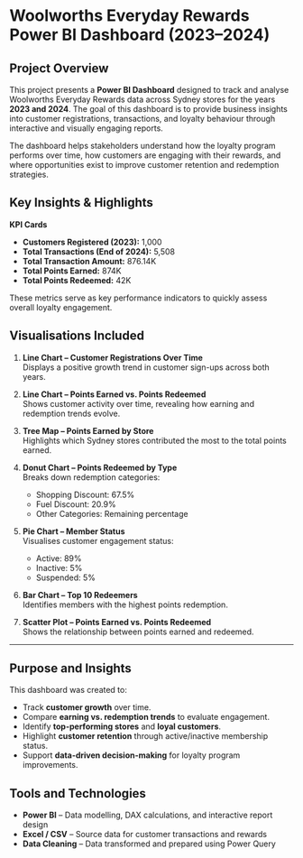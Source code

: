 # Woolworths Everyday Rewards Power BI Dashboard (2023–2024)

## Project Overview
This project presents a **Power BI Dashboard** designed to track and analyse Woolworths Everyday Rewards data across Sydney stores for the years **2023 and 2024**. The goal of this dashboard is to provide business insights into customer registrations, transactions, and loyalty behaviour through interactive and visually engaging reports.

The dashboard helps stakeholders understand how the loyalty program performs over time, how customers are engaging with their rewards, and where opportunities exist to improve customer retention and redemption strategies.



## Key Insights & Highlights
**KPI Cards**
-  **Customers Registered (2023):** 1,000  
-  **Total Transactions (End of 2024):** 5,508  
-  **Total Transaction Amount:** 876.14K  
-  **Total Points Earned:** 874K  
-  **Total Points Redeemed:** 42K  

These metrics serve as key performance indicators to quickly assess overall loyalty engagement.



##  Visualisations Included
1. **Line Chart – Customer Registrations Over Time**  
   Displays a positive growth trend in customer sign-ups across both years.

2. **Line Chart – Points Earned vs. Points Redeemed**  
   Shows customer activity over time, revealing how earning and redemption trends evolve.

3. **Tree Map – Points Earned by Store**  
   Highlights which Sydney stores contributed the most to the total points earned.

4. **Donut Chart – Points Redeemed by Type**  
   Breaks down redemption categories:
   - Shopping Discount: 67.5%  
   - Fuel Discount: 20.9%  
   - Other Categories: Remaining percentage  

5. **Pie Chart – Member Status**  
   Visualises customer engagement status:
   - Active: 89%  
   - Inactive: 5%  
   - Suspended: 5%

6. **Bar Chart – Top 10 Redeemers**  
   Identifies members with the highest points redemption.

7. **Scatter Plot – Points Earned vs. Points Redeemed**  
   Shows the relationship between points earned and redeemed.

---

## Purpose and Insights
This dashboard was created to:
- Track **customer growth** over time.
- Compare **earning vs. redemption trends** to evaluate engagement.
- Identify **top-performing stores** and **loyal customers**.
- Highlight **customer retention** through active/inactive membership status.
- Support **data-driven decision-making** for loyalty program improvements.

## Tools and Technologies
- **Power BI** – Data modelling, DAX calculations, and interactive report design  
- **Excel / CSV** – Source data for customer transactions and rewards  
- **Data Cleaning** – Data transformed and prepared using Power Query  
